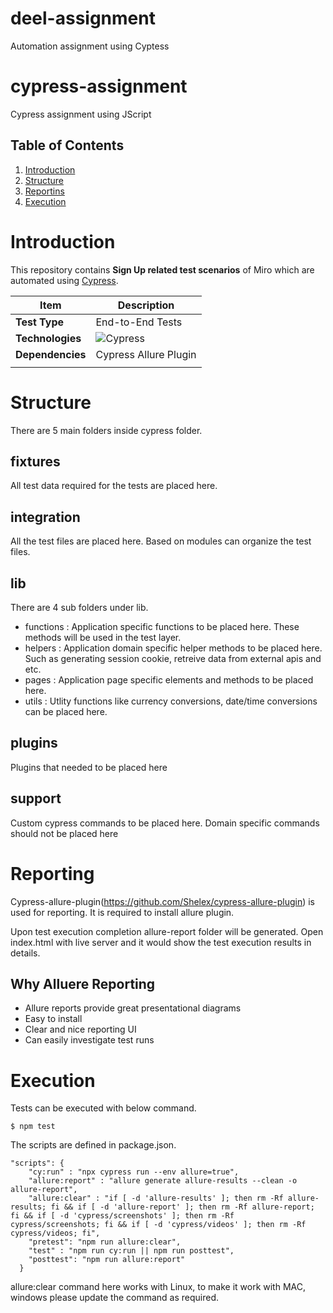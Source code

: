 # deel-assignment
Automation assignment using Cyptess

# cypress-assignment
Cypress assignment using JScript

## Table of Contents
1. [Introduction](#Introduction)
2. [Structure](#Structure)
3. [Reportins](#Reporting)
4. [Execution](#TestExecution)

# Introduction
This repository contains **Sign Up related test scenarios** of Miro which are automated using [Cypress](https://www.cypress.io).

| Item | Description | 
| --- |---|
| **Test Type** | End-to-End Tests |
| **Technologies** | ![Cypress](https://img.shields.io/badge/cypress-^6.8.0-red.svg?style=plastic&logo=cypress) |
| **Dependencies** | Cypress Allure Plugin |
| | |

# Structure
There are 5 main folders inside cypress folder.

## fixtures
All test data required for the tests are placed here.

## integration
All the test files are placed here. Based on modules can organize the test files.

## lib
There are 4 sub folders under lib.
  - functions : Application specific functions to be placed here. These methods will be used in the test layer.
  - helpers : Application domain specific helper methods to be placed here. Such as generating session cookie, retreive data from external apis and etc.
  - pages : Application page specific elements and methods to be placed here.
  - utils : Utlity functions like currency conversions, date/time conversions can be placed here.

## plugins
Plugins that needed to be placed here

## support
Custom cypress commands to be placed here. Domain specific commands should not be placed here

# Reporting
Cypress-allure-plugin(https://github.com/Shelex/cypress-allure-plugin) is used for reporting. It is required to install allure plugin.

Upon test execution completion allure-report folder will be generated. Open index.html with live server and it would show the test execution results in details.

## Why Alluere Reporting
  - Allure reports provide great presentational diagrams
  - Easy to install
  - Clear and nice reporting UI
  - Can easily investigate test runs

# Execution
Tests can be executed with below command.
```
$ npm test
```

The scripts are defined in package.json.
```
"scripts": {
    "cy:run" : "npx cypress run --env allure=true",
    "allure:report" : "allure generate allure-results --clean -o allure-report",
    "allure:clear" : "if [ -d 'allure-results' ]; then rm -Rf allure-results; fi && if [ -d 'allure-report' ]; then rm -Rf allure-report; fi && if [ -d 'cypress/screenshots' ]; then rm -Rf cypress/screenshots; fi && if [ -d 'cypress/videos' ]; then rm -Rf cypress/videos; fi",
    "pretest": "npm run allure:clear",
    "test" : "npm run cy:run || npm run posttest",
    "posttest": "npm run allure:report"  
  }
```

allure:clear command here works with Linux, to make it work with MAC, windows please update the command as required.
